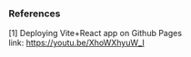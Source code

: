 ### References
[1] Deploying Vite+React app on Github Pages <br />
link: https://youtu.be/XhoWXhyuW_I